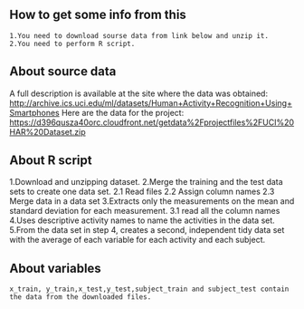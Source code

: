 ## How to get some info from this
    1.You need to download sourse data from link below and unzip it.
    2.You need to perform R script.
## About source data
A full description is available at the site where the data was obtained: http://archive.ics.uci.edu/ml/datasets/Human+Activity+Recognition+Using+Smartphones Here are the data for the project: https://d396qusza40orc.cloudfront.net/getdata%2Fprojectfiles%2FUCI%20HAR%20Dataset.zip

## About R script
1.Download and unzipping dataset.
2.Merge the training and the test data sets to create one data set.
    2.1 Read files
    2.2 Assign column names
    2.3 Merge data in a data set
3.Extracts only the measurements on the mean and standard deviation for each measurement.
    3.1 read all the column names
4.Uses descriptive activity names to name the activities in the data set.
5.From the data set in step 4, creates a second, independent tidy data set with the average of each variable for each activity and each subject.

## About variables
    x_train, y_train,x_test,y_test,subject_train and subject_test contain the data from the downloaded files.

